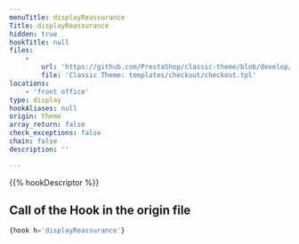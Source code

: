 ```yaml
---
menuTitle: displayReassurance
Title: displayReassurance
hidden: true
hookTitle: null
files:
    -
        url: 'https://github.com/PrestaShop/classic-theme/blob/develop/templates/checkout/checkout.tpl'
        file: 'Classic Theme: templates/checkout/checkout.tpl'
locations:
    - 'front office'
type: display
hookAliases: null
origin: theme
array_return: false
check_exceptions: false
chain: false
description: ''

---
```


{{% hookDescriptor %}}

## Call of the Hook in the origin file

```php
{hook h='displayReassurance'}
```
